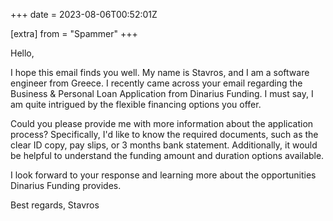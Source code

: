 +++
date = 2023-08-06T00:52:01Z

[extra]
from = "Spammer"
+++

Hello,

I hope this email finds you well. My name is Stavros, and I am a software engineer from Greece. I recently came across your email regarding the Business & Personal Loan Application from Dinarius Funding. I must say, I am quite intrigued by the flexible financing options you offer.

Could you please provide me with more information about the application process? Specifically, I'd like to know the required documents, such as the clear ID copy, pay slips, or 3 months bank statement. Additionally, it would be helpful to understand the funding amount and duration options available.

I look forward to your response and learning more about the opportunities Dinarius Funding provides.

Best regards,
Stavros
